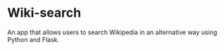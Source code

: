 # Wiki-search
An app that allows users to search Wikipedia in an alternative way using Python and Flask.
